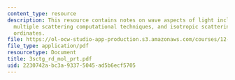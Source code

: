 ```yaml
---
content_type: resource
description: This resource contains notes on wave aspects of light includin scattering,
  multiple scattering computational techniques, and isotropic scattering and discrete
  ordinates.
file: https://ol-ocw-studio-app-production.s3.amazonaws.com/courses/12-815-atmospheric-radiation-fall-2006/2230742abc3a93375045ad5b6ecf5705_3sctg_rd_mol_prt.pdf
file_type: application/pdf
resourcetype: Document
title: 3sctg_rd_mol_prt.pdf
uid: 2230742a-bc3a-9337-5045-ad5b6ecf5705
---
```

